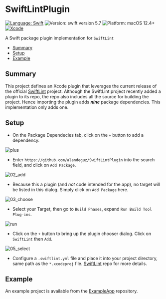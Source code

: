 # SwiftLintPlugin


[![Language: Swift](https://img.shields.io/badge/language-swift-f48041.svg?style=flat)](https://developer.apple.com/swift)
![Version: swift version 5.7](https://img.shields.io/badge/swift-5.7-F16D39.svg?style=flat)
![Platform: macOS 12.4+](https://img.shields.io/badge/target-%20macOS%2012.4%2B-blue.svg?style=flat)
[![Xcode](https://img.shields.io/badge/Xcode-14+-007ACC?style=&logo=Xcode&logoColor=white)](https://developer.apple.com/xcode/)

A Swift package plugin implementation for `SwiftLint`

* [Summary](#summary)
* [Setup](#setup)
* [Example](#example)

## Summary
This project defines an Xcode plugin that leverages the current release of the official [SwiftLint](https://github.com/mono0926/SwiftLint) project. Although the SwiftLint project recently added a plugin to its repo, the repo also includes all the source for building the project. Hence importing the plugin adds _**nine**_ package dependencies. This implementation only adds one.

## Setup

* On the Package Dependecies tab, click on the `+` button to add a dependency.

![plus](https://user-images.githubusercontent.com/4161830/196003313-e48cd0a3-61f1-4f82-8773-5ccf84f7a286.png)

* Enter `https://github.com/alandeguz/SwiftLintPlugin` into the search field, and click on `Add Package`.

![02_add](https://user-images.githubusercontent.com/4161830/196332752-5d8a393a-535d-4bd8-8aea-7f1a138aa813.png)

* Because this a plugin (and *not* code intended for the app), no target will be listed in this dialog. Simply click on `Add Package` here.

![03_choose](https://user-images.githubusercontent.com/4161830/196333045-49b37405-244e-4de7-84c5-a8de6c556ede.png)

* Select your Target, then go to `Build Phases`, expand `Run Build Tool Plug-ins`.

![run](https://user-images.githubusercontent.com/4161830/196003575-a6de8f15-9429-4d09-94aa-fbe7af526a33.png)

* Click on the `+` button to bring up the plugin chooser dialog. Click on `SwiftLint` then `Add`.

![05_select](https://user-images.githubusercontent.com/4161830/196333067-86c2e27f-448f-45fa-b9d2-f8c42ab6f438.png)

* Configure a `.swiftlint.yml` file and place it into your project directory, same path as the `*.xcodeproj` file. [SwiftLint](https://github.com/mono0926/SwiftLint) repo for more details. 

## Example

An example project is available from the [ExampleApp](https://github.com/alandeguz/ExampleApp) repository.
